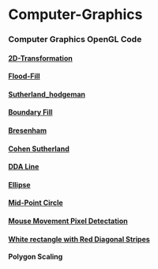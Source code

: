 # Computer-Graphics

### Computer Graphics OpenGL Code

#### [2D-Transformation](https://github.com/mohitsingla123/Computer-Graphics/blob/master/2d_transform.cpp)
#### [Flood-Fill](https://github.com/mohitsingla123/Computer-Graphics/blob/master/Flood_fill.cpp)
#### [Sutherland_hodgeman](https://github.com/mohitsingla123/Computer-Graphics/blob/master/Sutherland_hodgeman.cpp)
#### [Boundary Fill](https://github.com/mohitsingla123/Computer-Graphics/blob/master/boundary_fill.c)
#### [Bresenham](https://github.com/mohitsingla123/Computer-Graphics/blob/master/bresenham.c)
#### [Cohen Sutherland](https://github.com/mohitsingla123/Computer-Graphics/blob/master/cohen_sutherland.cpp)
#### [DDA Line](https://github.com/mohitsingla123/Computer-Graphics/blob/master/dda.c)
#### [Ellipse](https://github.com/mohitsingla123/Computer-Graphics/blob/master/ellipse.c)
#### [Mid-Point Circle](https://github.com/mohitsingla123/Computer-Graphics/blob/master/midpoint_circle.c)
#### [Mouse Movement Pixel Detectation](https://github.com/mohitsingla123/Computer-Graphics/blob/master/mousemove.cpp)
#### [White rectangle with Red Diagonal Stripes](https://github.com/mohitsingla123/Computer-Graphics/blob/master/output2.c)

**Polygon Scaling**<br/>
